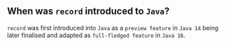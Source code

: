 When was `record` introduced to `Java`?
---
`record` was first introduced into `Java` as a `preview feature` in `Java 14` being later finalised and adapted as `full-fledged feature` in `Java 16`.